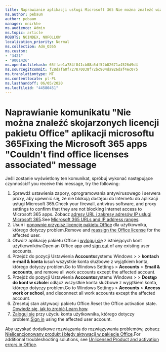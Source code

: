 ```yaml
---
title: Naprawianie aplikacji usługi Microsoft 365 Nie można znaleźć wiadomości skojarzonej z licencjami pakietu Office
ms.author: pebaum
author: pebaum
manager: mnirkhe
ms.audience: Admin
ms.topic: article
ROBOTS: NOINDEX, NOFOLLOW
localization_priority: Normal
ms.collection: Adm_O365
ms.custom:
- "3421"
- "9001426"
ms.openlocfilehash: 65ffae1a784f841cb08a5df52b02671a4526d9d4
ms.sourcegitcommit: f28dafa0f727870038f72bc904da926daf4ec07b
ms.translationtype: MT
ms.contentlocale: pl-PL
ms.lasthandoff: 06/05/2020
ms.locfileid: "44580451"
---
```

# <a name="fixing-the-microsoft-365-apps-couldnt-find-office-licenses-associated-message"></a><span data-ttu-id="df0fe-102">Naprawianie komunikatu "Nie można znaleźć skojarzonych licencji pakietu Office" aplikacji microsoftu 365</span><span class="sxs-lookup"><span data-stu-id="df0fe-102">Fixing the Microsoft 365 apps "Couldn't find office licenses associated" message</span></span>

<span data-ttu-id="df0fe-103">Jeśli zostanie wyświetlony ten komunikat, spróbuj wykonać następujące czynności:</span><span class="sxs-lookup"><span data-stu-id="df0fe-103">If you receive this message, try the following:</span></span>

1. <span data-ttu-id="df0fe-104">Sprawdź ustawienia zapory, oprogramowania antywirusowego i serwera proxy, aby upewnić się, że nie blokują dostępu do Internetu do aplikacji usługi Microsoft 365.</span><span class="sxs-lookup"><span data-stu-id="df0fe-104">Check your firewall, antivirus software, and proxy settings to confirm that they are not blocking Internet access to Microsoft 365 apps.</span></span> <span data-ttu-id="df0fe-105">Zobacz [adresy URL i zakresy adresów IP usługi Microsoft 365](https://docs.microsoft.com/office365/enterprise/urls-and-ip-address-ranges).</span><span class="sxs-lookup"><span data-stu-id="df0fe-105">See [Microsoft 365 URLs and IP address ranges](https://docs.microsoft.com/office365/enterprise/urls-and-ip-address-ranges).</span></span>
2. <span data-ttu-id="df0fe-106">Usuń i [ponownie przypisz licencję pakietu Office](https://docs.microsoft.com/microsoft-365/admin/manage/assign-licenses-to-users) dla użytkownika, którego dotyczy problem.</span><span class="sxs-lookup"><span data-stu-id="df0fe-106">Remove and [reassign the Office license](https://docs.microsoft.com/microsoft-365/admin/manage/assign-licenses-to-users) for the affected user.</span></span> 
3. <span data-ttu-id="df0fe-107">Otwórz aplikację pakietu Office i [wyloguj się](https://support.office.com/article/5a20dc11-47e9-4b6f-945d-478cb6d92071) z istniejących kont użytkowników.</span><span class="sxs-lookup"><span data-stu-id="df0fe-107">Open an Office app and [sign out](https://support.office.com/article/5a20dc11-47e9-4b6f-945d-478cb6d92071) of any existing user accounts.</span></span>
4. <span data-ttu-id="df0fe-108">Przejdź do pozycji Ustawienia **Accounts**systemu Windows >  >  **kontach e-mail & konta i**usuń wszystkie konta służbowe z wyjątkiem konta, którego dotyczy problem.</span><span class="sxs-lookup"><span data-stu-id="df0fe-108">Go to Windows Settings > **Accounts** > **Email & accounts**, and remove all work accounts except the affected account.</span></span>
5. <span data-ttu-id="df0fe-109">Przejdź do pozycji Ustawienia **Accounts**systemu Windows >  >  **Dostęp do kont w szkole**i odłącz wszystkie konta służbowe z wyjątkiem konta, którego dotyczy problem.</span><span class="sxs-lookup"><span data-stu-id="df0fe-109">Go to Windows Settings > **Accounts** > **Access work or school**, and disconnect all work accounts except the affected account.</span></span>
6. <span data-ttu-id="df0fe-110">Zresetuj stan aktywacji pakietu Office.</span><span class="sxs-lookup"><span data-stu-id="df0fe-110">Reset the Office activation state.</span></span> <span data-ttu-id="df0fe-111">[Dowiedz się, jak to zrobić](https://docs.microsoft.com/office365/troubleshoot/activation/reset-office-365-proplus-activation-state).</span><span class="sxs-lookup"><span data-stu-id="df0fe-111">[Learn how](https://docs.microsoft.com/office365/troubleshoot/activation/reset-office-365-proplus-activation-state).</span></span>
7. <span data-ttu-id="df0fe-112">[Zaloguj się](https://support.office.com/article/628ea040-f265-49de-b986-be09c3ebf8a9) przy użyciu konta użytkownika, którego dotyczy problem.</span><span class="sxs-lookup"><span data-stu-id="df0fe-112">[Sign in](https://support.office.com/article/628ea040-f265-49de-b986-be09c3ebf8a9) using the affected user account.</span></span>

<span data-ttu-id="df0fe-113">Aby uzyskać dodatkowe rozwiązania do rozwiązywania problemów, zobacz [Nielicencjonowany produkt i błędy aktywacji w pakiecie Office](https://support.office.com/Article/0d23d3c0-c19c-4b2f-9845-5344fedc4380).</span><span class="sxs-lookup"><span data-stu-id="df0fe-113">For additional troubleshooting solutions, see [Unlicensed Product and activation errors in Office](https://support.office.com/Article/0d23d3c0-c19c-4b2f-9845-5344fedc4380).</span></span>
